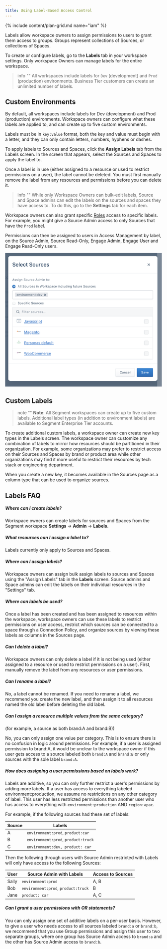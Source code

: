 ```yaml
---
title: Using Label-Based Access Control
---
```

{% include content/plan-grid.md name="iam" %}


Labels allow workspace owners to assign permissions to users to grant them access to groups. Groups represent collections of Sources, or collections of Spaces.

To create or configure labels, go to the **Labels** tab in your workspace settings. Only workspace Owners can manage labels for the entire workspace.

> info ""
> All workspaces include labels for `Dev` (development) and `Prod` (production) environments. Business Tier customers can create an unlimited number of labels.

## Custom Environments

By default, all workspaces include labels for Dev (development) and Prod (production) environments. Workspace owners can configure what these labels are applied to, and can create up to five custom environments.

Labels must be in `key:value` format, both the key and value must begin with a letter, and they can only contain letters, numbers, hyphens or dashes.

To apply labels to Sources and Spaces, click the **Assign Labels** tab from the Labels screen. In the screen that appears, select the Sources and Spaces to apply the label to.

Once a label is in use (either assigned to a resource or used to restrict permissions on a user), the label cannot be deleted. You must first manually remove the label from any resources and permissions before you can delete it.

> info ""
> While only Workspace Owners can bulk-edit labels, Source and Space admins can edit the labels on the sources and spaces they have access to. To do this, go to the **Settings** tab for each item.

Workspace owners can also grant specific [Roles](/docs/segment-app/iam/roles/) access to specific labels. For example, you might give a Source Admin access to only Sources that have the `Prod` label.

Permissions can then be assigned to users in Access Management by label, on the Source Admin, Source Read-Only, Engage Admin, Engage User and Engage Read-Only users.

![](images/labels-access-mgmt.png)

## Custom Labels

> note ""
> **Note**: All Segment workspaces can create up to five custom labels. Additional label types (in addition to environment labels) are available to Segment Enterprise Tier accounts.

To create additional custom labels, a workspace owner can create new key types in the Labels screen. The workspace owner can customize any combination of labels to mirror how resources should be partitioned in their organization. For example, some organizations may prefer to restrict access on their Sources and Spaces by brand or product area while other organizations may find it more useful to restrict their resources by tech stack or engineering department.

When you create a new key, it becomes available in the Sources page as a column type that can be used to organize sources.

## Labels FAQ

##### Where can I create labels?
Workspace owners can create labels for sources and Spaces from the Segment workspace **Settings** -> **Admin** -> **Labels**.

##### What resources can I assign a label to?

Labels currently only apply to Sources and Spaces.

##### Where can I assign labels?

Workspace owners can assign bulk assign labels to sources and Spaces using the "Assign Labels" tab in the **Labels** screen. Source admins and Space admins can edit the labels on their individual resources in the "Settings" tab.

##### Where can labels be used?

Once a label has been created and has been assigned to resources within the workspace, workspace owners can use these labels to restrict permissions on user access, restrict which sources can be connected to a space through a Connection Policy, and organize sources by viewing these labels as columns in the Sources page.

##### Can I delete a label?

Workspace owners can only delete a label if it is not being used (either assigned to a resource or used to restrict permissions on a user). First, manually remove the label from any resources or user permissions.

##### Can I rename a label?

No, a label cannot be renamed. If you need to rename a label, we recommend you create the new label, and then assign it to all resources named the old label before deleting the old label.

##### Can I assign a resource multiple values from the same category?
(for example, a source as both brand:A and brand:B))

No, you can only assign one value per category. This is to ensure there is no confusion in logic around permissions. For example, if a user is assigned permission to brand:A, it would be unclear to the workspace owner if this user gets access to a source labeled both `brand:A` and `brand:B` or only sources with the sole label `brand:A`.

##### How does assigning a user permissions based on labels work?
Labels are additive, so you can only further restrict a user's permissions by adding more labels. If a user has access to everything labeled environment:production, we assume no restrictions on any other category of label. This user has less restricted permissions than another user who has access to everything with `environment:production` AND `region:apac`.

For example, if the following sources had these set of labels:

| Source | Labels                              |
| ------ | ----------------------------------- |
| A      | `environment:prod`, `product:car`   |
| B      | `environment:prod`, `product:truck` |
| C      | `environment:dev, product: car`     |

Then the following through users with Source Admin restricted with Labels will only have access to the following Sources:

| User  | Source Admin with Labels            | Access to Sources |
| ----- | ----------------------------------- | ----------------- |
| Sally | `environment:prod`                  | A, B              |
| Bob   | `environment:prod`, `product:truck` | B                 |
| Jane  | `product: car`                      | A, C              |

##### Can I grant a user permissions with OR statements?
You can only assign one set of additive labels on a per-user basis. However, to give a user who needs access to all sources labeled `brand:a` or `brand:b`, we recommend that you use Group permissions and assign this user to two separate groups, where one group has Source Admin access to `brand:a` and the other has Source Admin access to `brand:b`.
